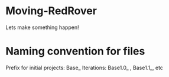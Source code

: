 # Moving-RedRover
Lets make something happen!

# Naming convention for files
Prefix for initial projects: Base_
Iterations:                  Base1.0_ , Base1.1_, etc
